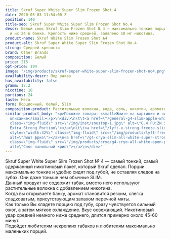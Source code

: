 ```yaml
---
title: Skruf Super White Super Slim Frozen Shot 4
date: 2020-05-03 11:54:00 Z
position: 140
title-seo: Skruf Super White Super Slim Frozen Shot No.4
descr: Белый снюс Skruf Slim Frozen Shot № 4 — максимально тонкие порции. Порции белые
  и их 24 в банке. Крепость ниже средней, заявлено 18 мг никотина.
product-name: Skruf White Slim Frozen Shot №4
product-alt: Skruf Super White Super Slim Frozen Shot No.4
strong: Средней крепости
brand: Other Brands
composition: Белый
price: 215
opt-price: 194
image: "/img/products/skruf-super-white-super-slim-frozen-shot-no4.png"
availability-descr: Под заказ
has_availability: false
gramm: 17.2
nicotine: 18
portions: 24
taste: Мята
form: Порционный, белый, Slim
composition-product: Растительные волокна, вода, соль, никотин, ароматизатор
similar-product_body: "<p>Похожие товары: <small>Жмите на картинки и читайте полное
  описание</small></p>\n<div>\n\t\t<a href=\"/general-g4-slim-apple-white\"><img style=\"width:32%\"
  class=\"img-fluid\" src=\"/img/inst/snustop-1.jpg\" alt=\"G.4 FU:ZN Slim All White
  Extra Strong Portion\"></a>\n\t\t<a href=\"/lyft-x-strong-freeze-slim-white\"><img
  style=\"width:32%\" class=\"img-fluid\" src=\"/img/products/lyft-freeze/lyft-freeze-open.jpg\"
  alt=\"Лифт фриз\"></a>\n<a href=\"/g4-cryo-slim-all-white-super-strong\"><img style=\"width:32%\"
  class=\"img-fluid\" src=\"/img/products/cryo/g4-cryo-all-white-open-portion.jpg\"
  alt=\"Снюс ванильный крио\"></a>\n</div>"
---
```


Skruf Super White Super Slim Frozen Shot № 4 — самый тонкий, самый сдержанный никотиновый пакет, который Skruf сделал. Порции максимально тонкие и удобно сидят под губой, не оставляя следов на зубах. Они даже тоньше чем обычные SLIM.<br>
Данный продукт не содержит табак, вместо него используют растительные волокна с добавлением никотина.<br>
Когда вы открываете банку, аромат становится резким, слегка сладковатым, присутствующим запахом перечной мяты.<br>
Как только Вы кладете порцию под губу, сразу чувствуется сильный ожог, а затем мягкое охлаждение. Вкус освежающий. Никотиновый удар средней немного ниже среднего, длится примерно около 45-60 минут.<br>
Подойдет любителям некрепких табаков и любителям максимально маленьких порций.